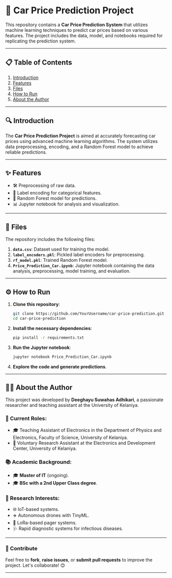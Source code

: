 
# **🚗 Car Price Prediction Project**

This repository contains a **Car Price Prediction System** that utilizes machine learning techniques to predict car prices based on various features. The project includes the data, model, and notebooks required for replicating the prediction system.

---

## **📋 Table of Contents**

1. [Introduction](#introduction)  
2. [Features](#features)  
3. [Files](#files)  
4. [How to Run](#how-to-run)  
5. [About the Author](#about-the-author)

---

## **🔍 Introduction**

The **Car Price Prediction Project** is aimed at accurately forecasting car prices using advanced machine learning algorithms. The system utilizes data preprocessing, encoding, and a Random Forest model to achieve reliable predictions.

---

## **✨ Features**

- 🛠️ Preprocessing of raw data.  
- 🔢 Label encoding for categorical features.  
- 🌳 Random Forest model for predictions.  
- 📊 Jupyter notebook for analysis and visualization.

---

## **📂 Files**

The repository includes the following files:

1. **`data.csv`**: Dataset used for training the model.  
2. **`label_encoders.pkl`**: Pickled label encoders for preprocessing.  
3. **`rf_model.pkl`**: Trained Random Forest model.  
4. **`Price_Prediction_Car.ipynb`**: Jupyter notebook containing the data analysis, preprocessing, model training, and evaluation.

---

## **⚙️ How to Run**

1. **Clone this repository**:  
   ```bash
   git clone https://github.com/YourUsername/car-price-prediction.git
   cd car-price-prediction
   ```

2. **Install the necessary dependencies**:  
   ```bash
   pip install -r requirements.txt
   ```

3. **Run the Jupyter notebook**:  
   ```bash
   jupyter notebook Price_Prediction_Car.ipynb
   ```

4. **Explore the code and generate predictions**.

---

## **👨‍💻 About the Author**

This project was developed by **Deeghayu Suwahas Adhikari**, a passionate researcher and teaching assistant at the University of Kelaniya.

### **💼 Current Roles:**
- 🎓 Teaching Assistant of Electronics in the Department of Physics and Electronics, Faculty of Science, University of Kelaniya.  
- 🧪 Voluntary Research Assistant at the Electronics and Development Center, University of Kelaniya.

### **📚 Academic Background:**
- 🎓 **Master of IT** (ongoing).  
- 🎓 **BSc with a 2nd Upper Class degree**.

### **🔬 Research Interests:**
- 🌐 IoT-based systems.  
- ✈️ Autonomous drones with TinyML.  
- 📡 LoRa-based pager systems.  
- 🩺 Rapid diagnostic systems for infectious diseases.

---

### **🤝 Contribute**

Feel free to **fork**, **raise issues**, or **submit pull requests** to improve the project. Let's collaborate! 😊

---

